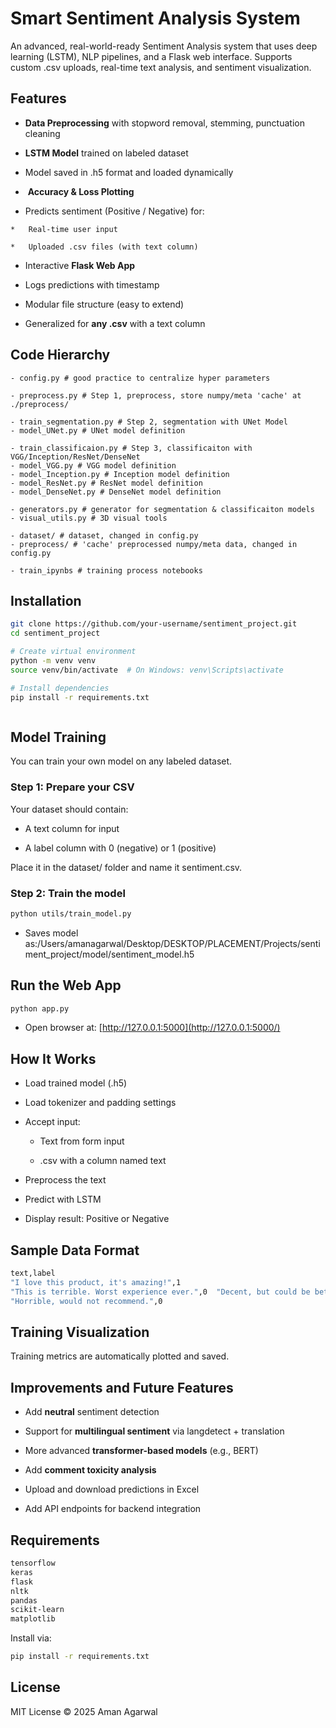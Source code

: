 

Smart Sentiment Analysis System
==================================

An advanced, real-world-ready Sentiment Analysis system that uses deep learning (LSTM), NLP pipelines, and a Flask web interface. Supports custom .csv uploads, real-time text analysis, and sentiment visualization.

Features
-----------

*  **Data Preprocessing** with stopword removal, stemming, punctuation cleaning
    
*   **LSTM Model** trained on labeled dataset
    
*    Model saved in .h5 format and loaded dynamically
    
*    **Accuracy & Loss Plotting**
    
*    Predicts sentiment (Positive / Negative) for:
    
    *   Real-time user input
        
    *   Uploaded .csv files (with text column)
        
*    Interactive **Flask Web App**
    
*    Logs predictions with timestamp
    
*    Modular file structure (easy to extend)
    
*    Generalized for **any .csv** with a text column



## Code Hierarchy

```
- config.py # good practice to centralize hyper parameters

- preprocess.py # Step 1, preprocess, store numpy/meta 'cache' at ./preprocess/

- train_segmentation.py # Step 2, segmentation with UNet Model
- model_UNet.py # UNet model definition

- train_classificaion.py # Step 3, classificaiton with VGG/Inception/ResNet/DenseNet
- model_VGG.py # VGG model definition
- model_Inception.py # Inception model definition
- model_ResNet.py # ResNet model definition
- model_DenseNet.py # DenseNet model definition

- generators.py # generator for segmentation & classificaiton models
- visual_utils.py # 3D visual tools

- dataset/ # dataset, changed in config.py
- preprocess/ # 'cache' preprocessed numpy/meta data, changed in config.py

- train_ipynbs # training process notebooks
```
    
Installation
---------------

   
``` bash
git clone https://github.com/your-username/sentiment_project.git  
cd sentiment_project  

# Create virtual environment  
python -m venv venv  
source venv/bin/activate  # On Windows: venv\Scripts\activate  

# Install dependencies  
pip install -r requirements.txt   



``` 


Model Training
-----------------

You can train your own model on any labeled dataset.

### Step 1: Prepare your CSV

Your dataset should contain:

*   A text column for input
    
*   A label column with 0 (negative) or 1 (positive)
    

Place it in the dataset/ folder and name it sentiment.csv.

### Step 2: Train the model

```bash
python utils/train_model.py   
```

*   Saves model as:/Users/amanagarwal/Desktop/DESKTOP/PLACEMENT/Projects/sentiment\_project/model/sentiment\_model.h5
    

 Run the Web App
------------------

```bash
python app.py 
```  

*   Open browser at: [http://127.0.0.1:5000](http://127.0.0.1:5000/)
    

How It Works
---------------

*   Load trained model (.h5)
    
*   Load tokenizer and padding settings
    
*   Accept input:
    
    *   Text from form input
        
    *   .csv with a column named text
        
*   Preprocess the text
    
*   Predict with LSTM
    
*   Display result: Positive or Negative
    

Sample Data Format
---------------------
```bash
text,label  
"I love this product, it's amazing!",1  
"This is terrible. Worst experience ever.",0  "Decent, but could be better.",1  
"Horrible, would not recommend.",0 
```

 Training Visualization
-------------------------

Training metrics are automatically plotted and saved.

 Improvements and Future Features
-----------------------------------

*    Add **neutral** sentiment detection
    
*    Support for **multilingual sentiment** via langdetect + translation
    
*    More advanced **transformer-based models** (e.g., BERT)
    
*    Add **comment toxicity analysis**
    
*    Upload and download predictions in Excel
    
*    Add API endpoints for backend integration
    

 Requirements
---------------
```bash
tensorflow  
keras  
flask  
nltk  
pandas  
scikit-learn  
matplotlib   
```

Install via:
```bash
pip install -r requirements.txt   
```



License
----------

MIT License © 2025 Aman Agarwal